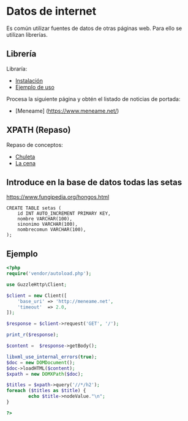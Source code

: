 # Datos de internet

Es común utilizar fuentes de datos de otras páginas web. Para ello se utilizan librerías.

## Librería

Libraría:
- [Instalación](https://docs.guzzlephp.org/en/stable/overview.html#installation)
- [Ejemplo de uso](https://docs.guzzlephp.org/en/stable/quickstart.html)

Procesa la siguiente página y obtén el listado de noticias de portada:

- [Meneame] (https://www.meneame.net/)

## XPATH (Repaso)

Repaso de conceptos:
- [Chuleta](https://devhints.io/xpath)
- [La cena](https://topswagcode.com/xpath/)

## Introduce en la base de datos todas las setas

https://www.fungipedia.org/hongos.html

```text
CREATE TABLE setas (
    id INT AUTO_INCREMENT PRIMARY KEY,
    nombre VARCHAR(100),
    sinonimo VARCHAR(100),
    nombrecomun VARCHAR(100),
);
```

## Ejemplo

```php
<?php
require('vendor/autoload.php');

use GuzzleHttp\Client;

$client = new Client([
    'base_uri' => 'http://meneame.net',
    'timeout'  => 2.0,
]);

$response = $client->request('GET', '/');

print_r($response);

$content =  $response->getBody();

libxml_use_internal_errors(true);
$doc = new DOMDocument();
$doc->loadHTML($content);
$xpath = new DOMXPath($doc);

$titles = $xpath->query('//*/h2');
foreach ($titles as $title) {
        echo $title->nodeValue."\n";
}

?>

```